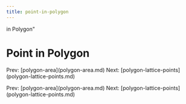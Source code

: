 ```yaml
---
title: point-in-polygon
---
```


in Polygon\"

# Point in Polygon

Prev: \[polygon-area](polygon-area.md) Next:
\[polygon-lattice-points](polygon-lattice-points.md)

Prev: \[polygon-area](polygon-area.md) Next:
\[polygon-lattice-points](polygon-lattice-points.md)
